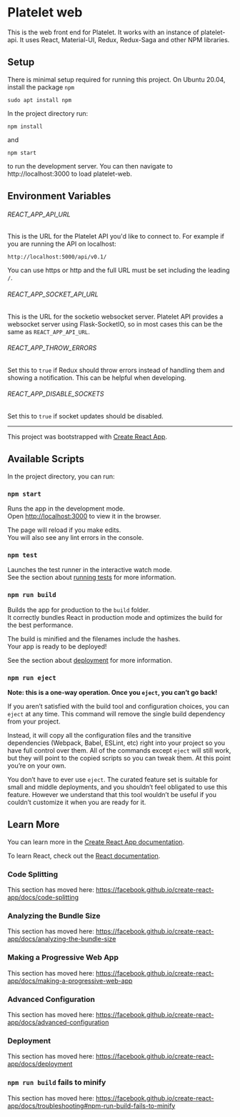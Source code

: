 # Platelet web

This is the web front end for Platelet. It works with an instance of platelet-api. It uses React, Material-UI, Redux, Redux-Saga and other NPM libraries.

## Setup

There is minimal setup required for running this project. On Ubuntu 20.04, install the package `npm`

`sudo apt install npm`

In the project directory run:

`npm install`

and

`npm start`

to run the development server. You can then navigate to http://localhost:3000 to load platelet-web.

## Environment Variables

###### REACT_APP_API_URL

This is the URL for the Platelet API you'd like to connect to. For example if you are running the API on localhost:

`http://localhost:5000/api/v0.1/`

You can use https or http and the full URL must be set including the leading `/`.

###### REACT_APP_SOCKET_API_URL

This is the URL for the socketio websocket server. Platelet API provides a websocket server using Flask-SocketIO, so in most cases this can be the same as `REACT_APP_API_URL`.

###### REACT_APP_THROW_ERRORS

Set this to `true` if Redux should throw errors instead of handling them and showing a notification. This can be helpful when developing.

###### REACT_APP_DISABLE_SOCKETS

Set this to `true` if socket updates should be disabled.

---

This project was bootstrapped with [Create React App](https://github.com/facebook/create-react-app).

## Available Scripts

In the project directory, you can run:

### `npm start`

Runs the app in the development mode.<br>
Open [http://localhost:3000](http://localhost:3000) to view it in the browser.

The page will reload if you make edits.<br>
You will also see any lint errors in the console.

### `npm test`

Launches the test runner in the interactive watch mode.<br>
See the section about [running tests](https://facebook.github.io/create-react-app/docs/running-tests) for more information.

### `npm run build`

Builds the app for production to the `build` folder.<br>
It correctly bundles React in production mode and optimizes the build for the best performance.

The build is minified and the filenames include the hashes.<br>
Your app is ready to be deployed!

See the section about [deployment](https://facebook.github.io/create-react-app/docs/deployment) for more information.

### `npm run eject`

**Note: this is a one-way operation. Once you `eject`, you can’t go back!**

If you aren’t satisfied with the build tool and configuration choices, you can `eject` at any time. This command will remove the single build dependency from your project.

Instead, it will copy all the configuration files and the transitive dependencies (Webpack, Babel, ESLint, etc) right into your project so you have full control over them. All of the commands except `eject` will still work, but they will point to the copied scripts so you can tweak them. At this point you’re on your own.

You don’t have to ever use `eject`. The curated feature set is suitable for small and middle deployments, and you shouldn’t feel obligated to use this feature. However we understand that this tool wouldn’t be useful if you couldn’t customize it when you are ready for it.

## Learn More

You can learn more in the [Create React App documentation](https://facebook.github.io/create-react-app/docs/getting-started).

To learn React, check out the [React documentation](https://reactjs.org/).

### Code Splitting

This section has moved here: https://facebook.github.io/create-react-app/docs/code-splitting

### Analyzing the Bundle Size

This section has moved here: https://facebook.github.io/create-react-app/docs/analyzing-the-bundle-size

### Making a Progressive Web App

This section has moved here: https://facebook.github.io/create-react-app/docs/making-a-progressive-web-app

### Advanced Configuration

This section has moved here: https://facebook.github.io/create-react-app/docs/advanced-configuration

### Deployment

This section has moved here: https://facebook.github.io/create-react-app/docs/deployment

### `npm run build` fails to minify

This section has moved here: https://facebook.github.io/create-react-app/docs/troubleshooting#npm-run-build-fails-to-minify
